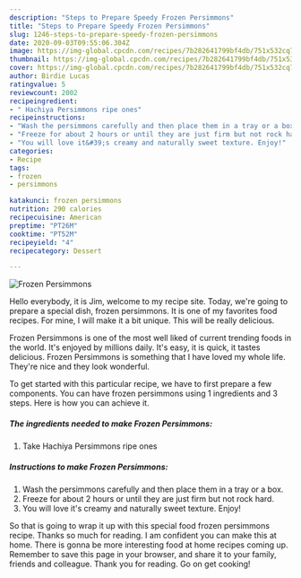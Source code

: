 ```yaml
---
description: "Steps to Prepare Speedy Frozen Persimmons"
title: "Steps to Prepare Speedy Frozen Persimmons"
slug: 1246-steps-to-prepare-speedy-frozen-persimmons
date: 2020-09-03T09:55:06.304Z
image: https://img-global.cpcdn.com/recipes/7b282641799bf4db/751x532cq70/frozen-persimmons-recipe-main-photo.jpg
thumbnail: https://img-global.cpcdn.com/recipes/7b282641799bf4db/751x532cq70/frozen-persimmons-recipe-main-photo.jpg
cover: https://img-global.cpcdn.com/recipes/7b282641799bf4db/751x532cq70/frozen-persimmons-recipe-main-photo.jpg
author: Birdie Lucas
ratingvalue: 5
reviewcount: 2002
recipeingredient:
- " Hachiya Persimmons ripe ones"
recipeinstructions:
- "Wash the persimmons carefully and then place them in a tray or a box."
- "Freeze for about 2 hours or until they are just firm but not rock hard."
- "You will love it&#39;s creamy and naturally sweet texture. Enjoy!"
categories:
- Recipe
tags:
- frozen
- persimmons

katakunci: frozen persimmons 
nutrition: 290 calories
recipecuisine: American
preptime: "PT26M"
cooktime: "PT52M"
recipeyield: "4"
recipecategory: Dessert

---
```



![Frozen Persimmons](https://img-global.cpcdn.com/recipes/7b282641799bf4db/751x532cq70/frozen-persimmons-recipe-main-photo.jpg)

Hello everybody, it is Jim, welcome to my recipe site. Today, we're going to prepare a special dish, frozen persimmons. It is one of my favorites food recipes. For mine, I will make it a bit unique. This will be really delicious.



Frozen Persimmons is one of the most well liked of current trending foods in the world. It's enjoyed by millions daily. It's easy, it is quick, it tastes delicious. Frozen Persimmons is something that I have loved my whole life. They're nice and they look wonderful.


To get started with this particular recipe, we have to first prepare a few components. You can have frozen persimmons using 1 ingredients and 3 steps. Here is how you can achieve it.

<!--inarticleads1-->

##### The ingredients needed to make Frozen Persimmons:

1. Take  Hachiya Persimmons ripe ones




<!--inarticleads2-->

##### Instructions to make Frozen Persimmons:

1. Wash the persimmons carefully and then place them in a tray or a box.
1. Freeze for about 2 hours or until they are just firm but not rock hard.
1. You will love it&#39;s creamy and naturally sweet texture. Enjoy!




So that is going to wrap it up with this special food frozen persimmons recipe. Thanks so much for reading. I am confident you can make this at home. There is gonna be more interesting food at home recipes coming up. Remember to save this page in your browser, and share it to your family, friends and colleague. Thank you for reading. Go on get cooking!
